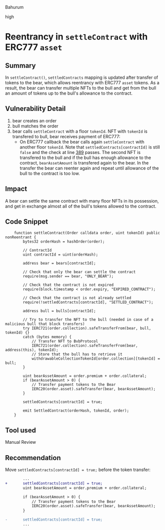 Bahurum

high

# Reentrancy in `settleContract` with ERC777 `asset`

## Summary
In `settleContract()`, `settledContracts` mapping is updated after transfer of tokens to the bear, which allows reentrancy with ERC777 `asset` tokens. As a result, the bear can transfer multiple NFTs to the bull and get from the bull an amount of tokens up to the bull's allowance to the contract.

## Vulnerability Detail
1. bear creates an order
2. bull matches the order
3. bear calls `settleContract` with a floor `tokenId`. NFT with `tokenId` is transfered to bull, bear receives payment of ERC777:
   -   On ERC777 callback the bear calls again `settleContract` with another floor `tokenId`. Note that `settledContracts[contractId]` is still `false` and the check at line [389](https://github.com/sherlock-audit/2022-11-bullvbear/blob/main/bvb-protocol/src/BvbProtocol.sol#L389) passes. The second NFT is transfered to the bull and if the bull has enough allowance to the contract, `bearAssetAmount` is transfered again to the bear. In the transfer the bear can reenter again and repeat until allowance of the bull to the contract is too low.

## Impact
A bear can settle the same contract with many floor NFTs in its possession, and get in exchange almost all of the bull's tokens allowed to the contract.

## Code Snippet

```solidity
    function settleContract(Order calldata order, uint tokenId) public nonReentrant {
        bytes32 orderHash = hashOrder(order);

        // ContractId
        uint contractId = uint(orderHash);

        address bear = bears[contractId];

        // Check that only the bear can settle the contract
        require(msg.sender == bear, "ONLY_BEAR");

        // Check that the contract is not expired
        require(block.timestamp < order.expiry, "EXPIRED_CONTRACT");

        // Check that the contract is not already settled
        require(!settledContracts[contractId], "SETTLED_CONTRACT");

        address bull = bulls[contractId];

        // Try to transfer the NFT to the bull (needed in case of a malicious bull that block transfers)
        try IERC721(order.collection).safeTransferFrom(bear, bull, tokenId) {}
        catch (bytes memory) {
            // Transfer NFT to BvbProtocol
            IERC721(order.collection).safeTransferFrom(bear, address(this), tokenId);
            // Store that the bull has to retrieve it
            withdrawableCollectionTokenId[order.collection][tokenId] = bull;
        }

        uint bearAssetAmount = order.premium + order.collateral;
        if (bearAssetAmount > 0) {
            // Transfer payment tokens to the Bear
            IERC20(order.asset).safeTransfer(bear, bearAssetAmount);
        }

        settledContracts[contractId] = true;

        emit SettledContract(orderHash, tokenId, order);
    }
```

## Tool used

Manual Review

## Recommendation
Move `settledContracts[contractId] = true;` before the token transfer:

```diff
        ...
+       settledContracts[contractId] = true;
        uint bearAssetAmount = order.premium + order.collateral;

        if (bearAssetAmount > 0) {
            // Transfer payment tokens to the Bear
            IERC20(order.asset).safeTransfer(bear, bearAssetAmount);
        }

-       settledContracts[contractId] = true;
        ...
```
